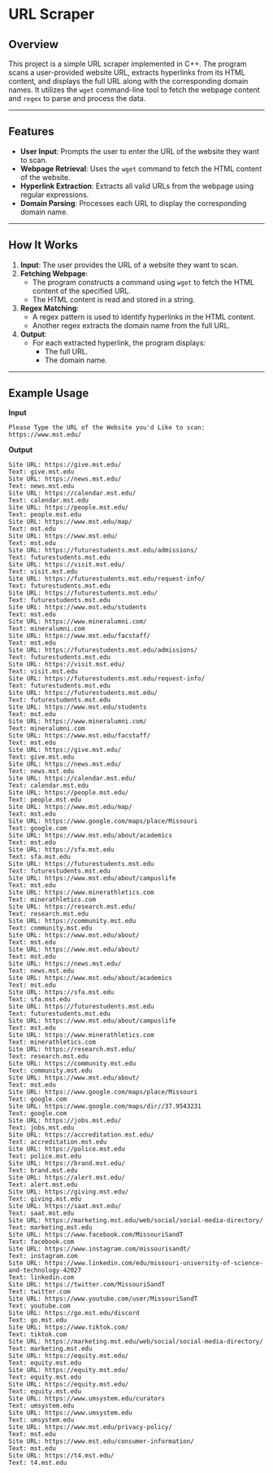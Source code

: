 # URL Scraper

## Overview
This project is a simple URL scraper implemented in C++. The program scans a user-provided website URL, extracts hyperlinks from its HTML content, and displays the full URL along with the corresponding domain names. It utilizes the `wget` command-line tool to fetch the webpage content and `regex` to parse and process the data.

---

## Features
- **User Input**: Prompts the user to enter the URL of the website they want to scan.
- **Webpage Retrieval**: Uses the `wget` command to fetch the HTML content of the website.
- **Hyperlink Extraction**: Extracts all valid URLs from the webpage using regular expressions.
- **Domain Parsing**: Processes each URL to display the corresponding domain name.

---

## How It Works
1. **Input**: The user provides the URL of a website they want to scan.
2. **Fetching Webpage**:
   - The program constructs a command using `wget` to fetch the HTML content of the specified URL.
   - The HTML content is read and stored in a string.
3. **Regex Matching**:
   - A regex pattern is used to identify hyperlinks in the HTML content.
   - Another regex extracts the domain name from the full URL.
4. **Output**:
   - For each extracted hyperlink, the program displays:
     - The full URL.
     - The domain name.

---

## Example Usage

**Input**
``` 
Please Type the URL of the Website you'd Like to scan: https://www.mst.edu/
```

**Output**
```
Site URL: https://give.mst.edu/
Text: give.mst.edu
Site URL: https://news.mst.edu/
Text: news.mst.edu
Site URL: https://calendar.mst.edu/
Text: calendar.mst.edu
Site URL: https://people.mst.edu/
Text: people.mst.edu
Site URL: https://www.mst.edu/map/
Text: mst.edu
Site URL: https://www.mst.edu/
Text: mst.edu
Site URL: https://futurestudents.mst.edu/admissions/
Text: futurestudents.mst.edu
Site URL: https://visit.mst.edu/
Text: visit.mst.edu
Site URL: https://futurestudents.mst.edu/request-info/
Text: futurestudents.mst.edu
Site URL: https://futurestudents.mst.edu/
Text: futurestudents.mst.edu
Site URL: https://www.mst.edu/students
Text: mst.edu
Site URL: https://www.mineralumni.com/
Text: mineralumni.com
Site URL: https://www.mst.edu/facstaff/
Text: mst.edu
Site URL: https://futurestudents.mst.edu/admissions/
Text: futurestudents.mst.edu
Site URL: https://visit.mst.edu/
Text: visit.mst.edu
Site URL: https://futurestudents.mst.edu/request-info/
Text: futurestudents.mst.edu
Site URL: https://futurestudents.mst.edu/
Text: futurestudents.mst.edu
Site URL: https://www.mst.edu/students
Text: mst.edu
Site URL: https://www.mineralumni.com/
Text: mineralumni.com
Site URL: https://www.mst.edu/facstaff/
Text: mst.edu
Site URL: https://give.mst.edu/
Text: give.mst.edu
Site URL: https://news.mst.edu/
Text: news.mst.edu
Site URL: https://calendar.mst.edu/
Text: calendar.mst.edu
Site URL: https://people.mst.edu/
Text: people.mst.edu
Site URL: https://www.mst.edu/map/
Text: mst.edu
Site URL: https://www.google.com/maps/place/Missouri
Text: google.com
Site URL: https://www.mst.edu/about/academics
Text: mst.edu
Site URL: https://sfa.mst.edu
Text: sfa.mst.edu
Site URL: https://futurestudents.mst.edu
Text: futurestudents.mst.edu
Site URL: https://www.mst.edu/about/campuslife
Text: mst.edu
Site URL: https://www.minerathletics.com
Text: minerathletics.com
Site URL: https://research.mst.edu/
Text: research.mst.edu
Site URL: https://community.mst.edu
Text: community.mst.edu
Site URL: https://www.mst.edu/about/
Text: mst.edu
Site URL: https://www.mst.edu/about/
Text: mst.edu
Site URL: https://news.mst.edu/
Text: news.mst.edu
Site URL: https://www.mst.edu/about/academics
Text: mst.edu
Site URL: https://sfa.mst.edu
Text: sfa.mst.edu
Site URL: https://futurestudents.mst.edu
Text: futurestudents.mst.edu
Site URL: https://www.mst.edu/about/campuslife
Text: mst.edu
Site URL: https://www.minerathletics.com
Text: minerathletics.com
Site URL: https://research.mst.edu/
Text: research.mst.edu
Site URL: https://community.mst.edu
Text: community.mst.edu
Site URL: https://www.mst.edu/about/
Text: mst.edu
Site URL: https://www.google.com/maps/place/Missouri
Text: google.com
Site URL: https://www.google.com/maps/dir//37.9543231
Text: google.com
Site URL: https://jobs.mst.edu/
Text: jobs.mst.edu
Site URL: https://accreditation.mst.edu/
Text: accreditation.mst.edu
Site URL: https://police.mst.edu
Text: police.mst.edu
Site URL: https://brand.mst.edu/
Text: brand.mst.edu
Site URL: https://alert.mst.edu/
Text: alert.mst.edu
Site URL: https://giving.mst.edu/
Text: giving.mst.edu
Site URL: https://saat.mst.edu/
Text: saat.mst.edu
Site URL: https://marketing.mst.edu/web/social/social-media-directory/
Text: marketing.mst.edu
Site URL: https://www.facebook.com/MissouriSandT
Text: facebook.com
Site URL: https://www.instagram.com/missourisandt/
Text: instagram.com
Site URL: https://www.linkedin.com/edu/missouri-university-of-science-and-technology-42027
Text: linkedin.com
Site URL: https://twitter.com/MissouriSandT
Text: twitter.com
Site URL: https://www.youtube.com/user/MissouriSandT
Text: youtube.com
Site URL: https://go.mst.edu/discord
Text: go.mst.edu
Site URL: https://www.tiktok.com/
Text: tiktok.com
Site URL: https://marketing.mst.edu/web/social/social-media-directory/
Text: marketing.mst.edu
Site URL: https://equity.mst.edu/
Text: equity.mst.edu
Site URL: https://equity.mst.edu/
Text: equity.mst.edu
Site URL: https://equity.mst.edu/
Text: equity.mst.edu
Site URL: https://www.umsystem.edu/curators
Text: umsystem.edu
Site URL: https://www.umsystem.edu
Text: umsystem.edu
Site URL: https://www.mst.edu/privacy-policy/
Text: mst.edu
Site URL: https://www.mst.edu/consumer-information/
Text: mst.edu
Site URL: https://t4.mst.edu/
Text: t4.mst.edu
```
